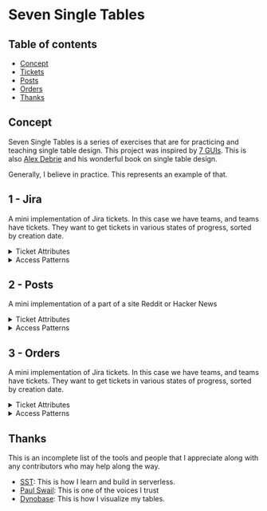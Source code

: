 # Seven Single Tables

## Table of contents

- [Concept](#concept)
- [Tickets](#1---tickets)
- [Posts](#2---posts)
- [Orders](#3---orders)
- [Thanks](#thanks)

## Concept

Seven Single Tables is a series of exercises that are for practicing and teaching single table design. This project was inspired by [7 GUIs](https://eugenkiss.github.io/7guis/). This is also [Alex Debrie](https://www.alexdebrie.com/) and his wonderful book on single table design.

Generally, I believe in practice. This represents an example of that.

## 1 - Jira

A mini implementation of Jira tickets. In this case we have teams, and teams have tickets. They want to get tickets in various states of progress, sorted by creation date.

<details>
  <summary>Ticket Attributes</summary>
  
- team: string; // name of team
- status: enum; // staus of ticket
- createdAt: date;
- description: string;
</details>
  
<details>
  <summary>Access Patterns</summary>

- Create a ticket for a team (default to pending)
- Mark a teams ticket complete/blocked/pending/in-progress
- Get all of a teams pending tickets, sorted by creation time
- Get all of a teams blocked tickets, sorted by creation time

  ### Detailed Explanation

This task goal is to learn the concept of heirarchical search and a compound sort key

</details>

## 2 - Posts

A mini implementation of a part of a site Reddit or Hacker News

<details>
  <summary>Ticket Attributes</summary>
</details>
  
<details>
  <summary>Access Patterns</summary>

### Detailed Explanation

</details>

## 3 - Orders

A mini implementation of Jira tickets. In this case we have teams, and teams have tickets. They want to get tickets in various states of progress, sorted by creation date.

<details>
  <summary>Ticket Attributes</summary>
</details>
  
<details>
  <summary>Access Patterns</summary>
  
### Detailed Explanation

</details>

## Thanks

This is an incomplete list of the tools and people that I appreciate along with any contributors who may help along the way.

- [SST](https://sst.dev/): This is how I learn and build in serverless.
- [Paul Swail](https://serverlessfirst.com/): This is one of the voices I trust
- [Dynobase](https://dynobase.dev/): This is how I visualize my tables.
